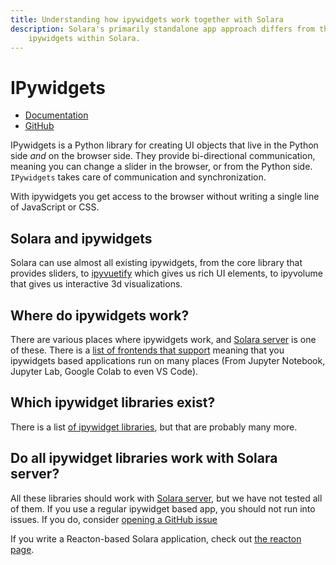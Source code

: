 ```yaml
---
title: Understanding how ipywidgets work together with Solara
description: Solara's primarily standalone app approach differs from the ipywidgets one. This article dives deeper into the different approaches and adapting to using
    ipywidgets within Solara.
---
```

# IPywidgets

 * [Documentation](https://ipywidgets.readthedocs.io/en/stable/)
 * [GitHub](https://github.com/jupyter-widgets/ipywidgets)

IPywidgets is a Python library for creating UI objects that live in the Python side *and* on the browser side. They provide bi-directional communication, meaning you can change a slider in the browser, or from the Python side. `IPywidgets` takes care of communication and synchronization.

With ipywidgets you get access to the browser without writing a single line of JavaScript or CSS.


## Solara and ipywidgets

Solara can use almost all existing ipywidgets, from the core library that provides sliders, to [ipyvuetify](./ipyvuetify) which gives us rich UI elements, to ipyvolume that gives us interactive 3d visualizations.

## Where do ipywidgets work?

There are various places where ipywidgets work, and [Solara server](./solara-server) is one of these. There is a [list of frontends that support](https://github.com/jupyter/jupyter/wiki/Jupyter-Widgets#frontends-that-support-jupyter-widgets) meaning that you ipywidgets based applications run
on many places (From Jupyter Notebook, Jupyter Lab, Google Colab to even VS Code).

## Which ipywidget libraries exist?

There is a list [of ipywidget libraries](https://github.com/jupyter/jupyter/wiki/Jupyter-Widgets#custom-jupyter-widgets), but that are probably
many more.


## Do all ipywidget libraries work with Solara server?

All these libraries should work with [Solara server](./solara-server), but we have not tested all of them. If you use a regular ipywidget based app, you should not run into issues. If you do, consider [opening a GitHub issue](https://github.com/widgetti/solara/issues/new)

If you write a Reacton-based Solara application, check out [the reacton page](./reacton).
